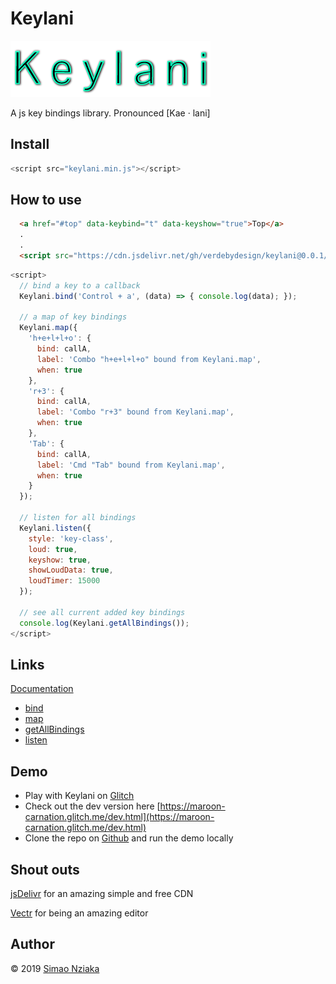 # Keylani

![Keylani logo](./logo.png)

A js key bindings library. Pronounced [Kae · lani]

## Install

```js
<script src="keylani.min.js"></script>
```

## How to use

```html
  <a href="#top" data-keybind="t" data-keyshow="true">Top</a>
  .
  .
  <script src="https://cdn.jsdelivr.net/gh/verdebydesign/keylani@0.0.1/dist/keylani.min.js"></script>
```

```js
<script>
  // bind a key to a callback
  Keylani.bind('Control + a', (data) => { console.log(data); });

  // a map of key bindings
  Keylani.map({
    'h+e+l+l+o': {
      bind: callA,
      label: 'Combo "h+e+l+l+o" bound from Keylani.map',
      when: true
    },
    'r+3': {
      bind: callA,
      label: 'Combo "r+3" bound from Keylani.map',
      when: true
    },
    'Tab': {
      bind: callA,
      label: 'Cmd "Tab" bound from Keylani.map',
      when: true
    }
  });

  // listen for all bindings
  Keylani.listen({
    style: 'key-class',
    loud: true,
    keyshow: true,
    showLoudData: true,
    loudTimer: 15000
  });

  // see all current added key bindings
  console.log(Keylani.getAllBindings());
</script>
```

## Links

[Documentation](https://verdebydesign.github.io/keylani2/)

* [bind](https://verdebydesign.github.io/keylani2/global.html#bind)
* [map](https://verdebydesign.github.io/keylani2/global.html#map)
* [getAllBindings](https://verdebydesign.github.io/keylani2/global.html#getAllBindings)
* [listen](https://verdebydesign.github.io/keylani2/global.html#listen)

## Demo

* Play with Keylani on [Glitch](https://maroon-carnation.glitch.me/)
* Check out the dev version here [https://maroon-carnation.glitch.me/dev.html](https://maroon-carnation.glitch.me/dev.html)
* Clone the repo on [Github](https://github.com/verdebydesign/keylani.git) and run the demo locally

## Shout outs

[jsDelivr](https://www.jsdelivr.com/) for an amazing simple and free CDN

[Vectr](https://vectr.com/) for being an amazing editor

## Author

&copy; 2019 [Simao Nziaka](https://simaonziaka.com)
